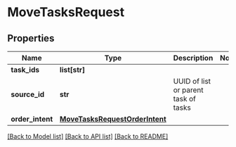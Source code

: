 # MoveTasksRequest

## Properties
Name | Type | Description | Notes
------------ | ------------- | ------------- | -------------
**task_ids** | **list[str]** |  | 
**source_id** | **str** | UUID of list or parent task of tasks | 
**order_intent** | [**MoveTasksRequestOrderIntent**](MoveTasksRequestOrderIntent.md) |  | 

[[Back to Model list]](../README.md#documentation-for-models) [[Back to API list]](../README.md#documentation-for-api-endpoints) [[Back to README]](../README.md)

